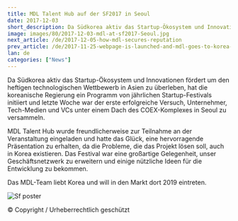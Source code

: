 ```yaml
---
title: MDL Talent Hub auf der SF2017 in Seoul
date: 2017-12-03
short_description: Da Südkorea aktiv das Startup-Ökosystem und Innovationen fördert um den heftigen
image: images/80/2017-12-03-mdl-at-sf2017-Seoul.jpg
next_article: /de/2017-12-05-how-mdl-secures-reputation
prev_article: /de/2017-11-25-webpage-is-launched-and-mdl-goes-to-korea-for-sf2017
lan: de
categories: ["News"]
---
```


Da Südkorea aktiv das Startup-Ökosystem und Innovationen fördert um den heftigen technologischen Wettbewerb in Asien zu überleben, hat die koreanische Regierung ein Programm von jährlichen Startup-Festivals initiiert und letzte Woche war der erste erfolgreiche Versuch, Unternehmer, Tech-Medien und VCs unter einem Dach des COEX-Komplexes in Seoul zu versammeln.

MDL Talent Hub wurde freundlicherweise zur Teilnahme an der Veranstaltung eingeladen und hatte das Glück, eine hervorragende Präsentation zu erhalten, da die Probleme, die das Projekt lösen soll, auch in Korea existieren. Das Festival war eine großartige Gelegenheit, unser Geschäftsnetzwerk zu erweitern und einige nützliche Ideen für die Entwicklung zu bekommen.

Das MDL-Team liebt Korea und will in den Markt dort 2019 eintreten.

![Sf poster](https://gateway.ipfs.io/ipfs/QmeGn8mXf7Ew3QVifuQMXuyHWqi1696tuJgW8EhcPBqjWr/MDL_sf2017_1.jpeg)

© Copyright / Urheberrechtlich geschützt
